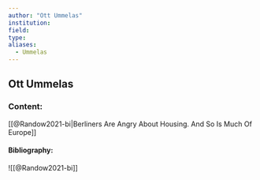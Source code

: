 ```yaml
---
author: "Ott Ummelas"
institution:
field:
type:
aliases:
  - Ummelas
---
```


## Ott Ummelas

### Content:
[[@Randow2021-bi|Berliners Are Angry About Housing. And So Is Much Of Europe]]

#### Bibliography:

![[@Randow2021-bi]]